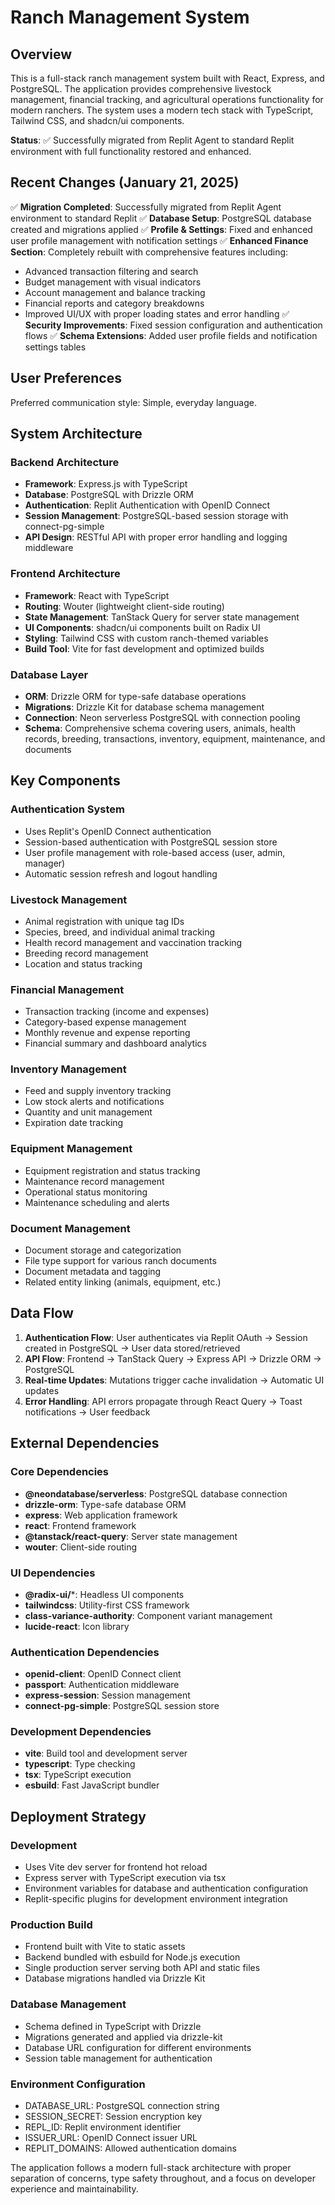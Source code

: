 # Ranch Management System

## Overview

This is a full-stack ranch management system built with React, Express, and PostgreSQL. The application provides comprehensive livestock management, financial tracking, and agricultural operations functionality for modern ranchers. The system uses a modern tech stack with TypeScript, Tailwind CSS, and shadcn/ui components.

**Status**: ✅ Successfully migrated from Replit Agent to standard Replit environment with full functionality restored and enhanced.

## Recent Changes (January 21, 2025)

✅ **Migration Completed**: Successfully migrated from Replit Agent environment to standard Replit
✅ **Database Setup**: PostgreSQL database created and migrations applied
✅ **Profile & Settings**: Fixed and enhanced user profile management with notification settings
✅ **Enhanced Finance Section**: Completely rebuilt with comprehensive features including:
  - Advanced transaction filtering and search
  - Budget management with visual indicators
  - Account management and balance tracking
  - Financial reports and category breakdowns
  - Improved UI/UX with proper loading states and error handling
✅ **Security Improvements**: Fixed session configuration and authentication flows
✅ **Schema Extensions**: Added user profile fields and notification settings tables

## User Preferences

Preferred communication style: Simple, everyday language.

## System Architecture

### Backend Architecture
- **Framework**: Express.js with TypeScript
- **Database**: PostgreSQL with Drizzle ORM
- **Authentication**: Replit Authentication with OpenID Connect
- **Session Management**: PostgreSQL-based session storage with connect-pg-simple
- **API Design**: RESTful API with proper error handling and logging middleware

### Frontend Architecture
- **Framework**: React with TypeScript
- **Routing**: Wouter (lightweight client-side routing)
- **State Management**: TanStack Query for server state management
- **UI Components**: shadcn/ui components built on Radix UI
- **Styling**: Tailwind CSS with custom ranch-themed variables
- **Build Tool**: Vite for fast development and optimized builds

### Database Layer
- **ORM**: Drizzle ORM for type-safe database operations
- **Migrations**: Drizzle Kit for database schema management
- **Connection**: Neon serverless PostgreSQL with connection pooling
- **Schema**: Comprehensive schema covering users, animals, health records, breeding, transactions, inventory, equipment, maintenance, and documents

## Key Components

### Authentication System
- Uses Replit's OpenID Connect authentication
- Session-based authentication with PostgreSQL session store
- User profile management with role-based access (user, admin, manager)
- Automatic session refresh and logout handling

### Livestock Management
- Animal registration with unique tag IDs
- Species, breed, and individual animal tracking
- Health record management and vaccination tracking
- Breeding record management
- Location and status tracking

### Financial Management
- Transaction tracking (income and expenses)
- Category-based expense management
- Monthly revenue and expense reporting
- Financial summary and dashboard analytics

### Inventory Management
- Feed and supply inventory tracking
- Low stock alerts and notifications
- Quantity and unit management
- Expiration date tracking

### Equipment Management
- Equipment registration and status tracking
- Maintenance record management
- Operational status monitoring
- Maintenance scheduling and alerts

### Document Management
- Document storage and categorization
- File type support for various ranch documents
- Document metadata and tagging
- Related entity linking (animals, equipment, etc.)

## Data Flow

1. **Authentication Flow**: User authenticates via Replit OAuth → Session created in PostgreSQL → User data stored/retrieved
2. **API Flow**: Frontend → TanStack Query → Express API → Drizzle ORM → PostgreSQL
3. **Real-time Updates**: Mutations trigger cache invalidation → Automatic UI updates
4. **Error Handling**: API errors propagate through React Query → Toast notifications → User feedback

## External Dependencies

### Core Dependencies
- **@neondatabase/serverless**: PostgreSQL database connection
- **drizzle-orm**: Type-safe database ORM
- **express**: Web application framework
- **react**: Frontend framework
- **@tanstack/react-query**: Server state management
- **wouter**: Client-side routing

### UI Dependencies
- **@radix-ui/***: Headless UI components
- **tailwindcss**: Utility-first CSS framework
- **class-variance-authority**: Component variant management
- **lucide-react**: Icon library

### Authentication Dependencies
- **openid-client**: OpenID Connect client
- **passport**: Authentication middleware
- **express-session**: Session management
- **connect-pg-simple**: PostgreSQL session store

### Development Dependencies
- **vite**: Build tool and development server
- **typescript**: Type checking
- **tsx**: TypeScript execution
- **esbuild**: Fast JavaScript bundler

## Deployment Strategy

### Development
- Uses Vite dev server for frontend hot reload
- Express server with TypeScript execution via tsx
- Environment variables for database and authentication configuration
- Replit-specific plugins for development environment integration

### Production Build
- Frontend built with Vite to static assets
- Backend bundled with esbuild for Node.js execution
- Single production server serving both API and static files
- Database migrations handled via Drizzle Kit

### Database Management
- Schema defined in TypeScript with Drizzle
- Migrations generated and applied via drizzle-kit
- Database URL configuration for different environments
- Session table management for authentication

### Environment Configuration
- DATABASE_URL: PostgreSQL connection string
- SESSION_SECRET: Session encryption key
- REPL_ID: Replit environment identifier
- ISSUER_URL: OpenID Connect issuer URL
- REPLIT_DOMAINS: Allowed authentication domains

The application follows a modern full-stack architecture with proper separation of concerns, type safety throughout, and a focus on developer experience and maintainability.